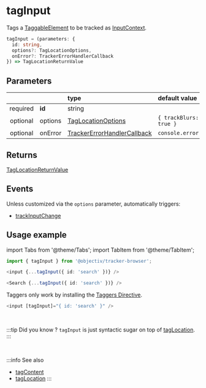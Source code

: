 # tagInput

Tags a [TaggableElement](/tracking/api-reference/definitions/TaggableElement.md) to be tracked as [InputContext](/taxonomy/reference/location-contexts/InputContext.md).

```typescript
tagInput = (parameters: {
  id: string,
  options?: TagLocationOptions,
  onError?: TrackerErrorHandlerCallback
}) => TagLocationReturnValue
```

## Parameters
|          |         | type                                                                                              | default value
| :-:      | :--     | :--                                                                                               | :--           
| required | **id**  | string                                                                                            |
| optional | options | [TagLocationOptions](/tracking/api-reference/definitions/TagLocationOptions.md)                   | `{ trackBlurs: true }`
| optional | onError | [TrackerErrorHandlerCallback](/tracking/api-reference/definitions/TrackerErrorHandlerCallback.md) | `console.error`

## Returns
[TagLocationReturnValue](/tracking/api-reference/definitions/TagLocationReturnValue.md)

## Events
Unless customized via the `options` parameter, automatically triggers:

- [trackInputChange](/tracking/api-reference/eventTrackers/trackInputChange.md)

## Usage example

import Tabs from '@theme/Tabs';
import TabItem from '@theme/TabItem';

<Tabs>
  <TabItem value="react" label="React" default>

```typescript jsx
import { tagInput } from '@objectiv/tracker-browser';
```

```typescript jsx
<input {...tagInput({ id: 'search' })} />
```

```typescript jsx
<Search {...tagInput({ id: 'search' })} />
```

  </TabItem>
  <TabItem value="angular" label="Angular">

Taggers only work by installing the [Taggers Directive](/tracking/how-to-guides/angular/getting-started.md#optional---configure-taggers-directive).

```typescript jsx
<input [tagInput]="{ id: 'search' }" />
```

  </TabItem>
</Tabs>



<br />

:::tip Did you know ?
`tagInput` is just syntactic sugar on top of [tagLocation](/tracking/api-reference/locationTaggers/tagLocation.md).
:::

<br />


:::info See also
- [tagContent](/tracking/api-reference/locationTaggers/tagContent.md)
- [tagLocation](/tracking/api-reference/locationTaggers/tagLocation.md)
:::
